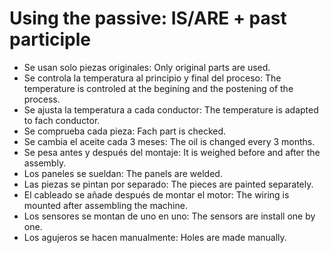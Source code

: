 # Using the passive: IS/ARE + past participle
- Se usan solo piezas originales:  Only original parts are used.
- Se controla la temperatura al principio y final del proceso: The temperature is controled at the begining and the postening of the process.
- Se ajusta la temperatura a cada conductor: The temperature is adapted to fach conductor.
- Se comprueba cada pieza: Fach part is checked.
- Se cambia el aceite cada 3 meses: The oil is changed every 3 months.
- Se pesa antes y después del montaje: It is weighed before and after the assembly.
- Los paneles se sueldan: The panels are welded.
- Las piezas se pintan por separado: The pieces are painted separately.
- El cableado se añade después de montar el motor: The wiring is mounted after assembling the machine.
- Los sensores se montan de uno en uno: The sensors are install one by one.
- Los agujeros se hacen manualmente: Holes are made manually.
